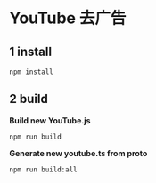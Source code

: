# YouTube 去广告

## 1 install

```
npm install
```

## 2 build

**Build new YouTube.js**

```
npm run build
```

**Generate new youtube.ts from proto**

```
npm run build:all
```
